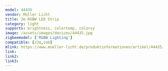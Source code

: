 ```yaml
---
model: 44435
vendor: Müller Licht 
title: 2m RGBW LED Strip
category: light
supports: brightness, colortemp, colorxy
image: /assets/images/devices/44435.jpg
zigbeemodel: ['RGBW Lighting']
compatible: [z2m,iob]
mlink: https://www.mueller-licht.de/produktinformationen/artikel/44435/
link: 
link2: 
link3: 
---
```


